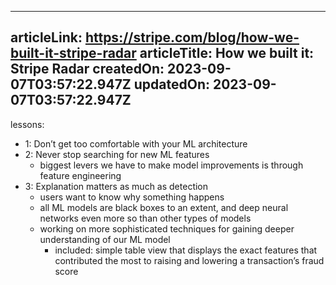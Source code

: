 -----------------------
articleLink: https://stripe.com/blog/how-we-built-it-stripe-radar
articleTitle: How we built it: Stripe Radar
createdOn: 2023-09-07T03:57:22.947Z
updatedOn: 2023-09-07T03:57:22.947Z
-----------------------

lessons:
- 1: Don’t get too comfortable with your ML architecture
- 2: Never stop searching for new ML features
  - biggest levers we have to make model improvements is through feature engineering
- 3: Explanation matters as much as detection
  - users want to know why something happens
  - all ML models are black boxes to an extent, and deep neural networks even more so than other types of models
  - working on more sophisticated techniques for gaining deeper understanding of our ML model
    - included: simple table view that displays the exact features that contributed the most to raising and lowering a transaction’s fraud score